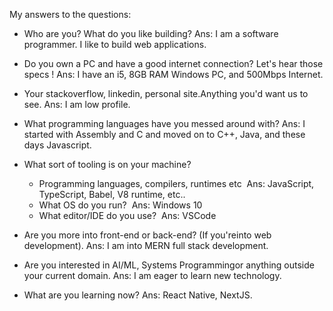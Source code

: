 My answers to the questions:
- Who are you? What do you like building?
Ans: I am a software programmer. I like to build web applications.

- Do you own a PC and have a good internet connection? Let's hear those specs !
Ans: I have an i5, 8GB RAM Windows PC, and 500Mbps Internet.

- Your stackoverflow, linkedin, personal site.Anything you'd want us to see.
Ans: I am low profile.

- What programming languages have you messed around with?
Ans: I started with Assembly and C and moved on to C++, Java, and these days Javascript.

- What sort of tooling is on your machine?  
  - Programming languages, compilers, runtimes etc  
  Ans: JavaScript, TypeScript, Babel, V8 runtime, etc..
  - What OS do you run?  
  Ans: Windows 10
  - What editor/IDE do you use?  
  Ans: VSCode
- Are you more into front-end or back-end? (If you'reinto web development).
Ans: I am into MERN full stack development.
- Are you interested in AI/ML, Systems Programmingor anything outside your current domain.
Ans: I am eager to learn new technology.
- What are you learning now?
Ans: React Native, NextJS.